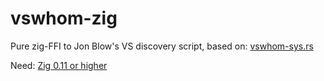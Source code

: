 # vswhom-zig

Pure zig-FFI to Jon Blow's VS discovery script, based on: [vswhom-sys.rs](https://github.com/nabijaczleweli/vswhom-sys.rs)

Need: [Zig 0.11 or higher](https://ziglang.org/download)
